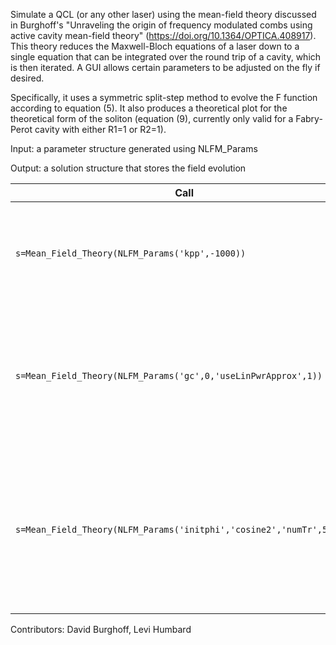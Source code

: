 Simulate a QCL (or any other laser) using the mean-field theory discussed in Burghoff's "Unraveling the origin of frequency modulated
combs using active cavity mean-field theory" (https://doi.org/10.1364/OPTICA.408917). This theory reduces the Maxwell-Bloch equations of a laser down to a single equation that can be integrated over the round trip of a cavity, which is then iterated. A GUI allows certain parameters to be adjusted on the fly if desired.

Specifically, it uses a symmetric split-step method to evolve the F function according to equation (5). It also produces a theoretical plot for the theoretical form of the soliton (equation (9), currently only valid for a Fabry-Perot cavity with either R1=1 or R2=1).

Input: a parameter structure generated using NLFM_Params

Output: a solution structure that stores the field evolution

| Call | Explanation |
|---|---|
|`s=Mean_Field_Theory(NLFM_Params('kpp',-1000))`|Sets all parameters to their default but the dispersion, which is -1000 fs^2/mm.|
|`s=Mean_Field_Theory(NLFM_Params('gc',0,'useLinPwrApprox',1))`|Disables gain curvature and makes the linear power approximation: the result quickly converges to the phase version of the NLSE.|
|`s=Mean_Field_Theory(NLFM_Params('initphi','cosine2','numTr',5000))`|Initialize the phase to a periodic cosine, which converges to the N=2 harmonic state. (For numerical reasons it eventually decays to the fundamental.)|

Contributors: David Burghoff, Levi Humbard
